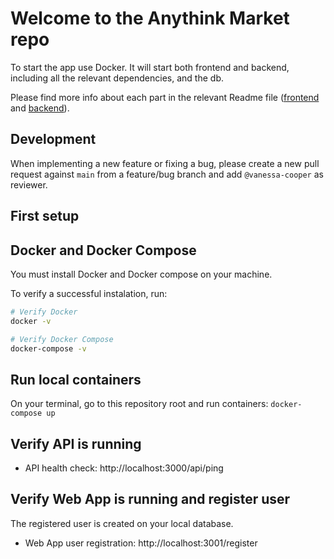 # Welcome to the Anythink Market repo

To start the app use Docker. It will start both frontend and backend, including all the relevant dependencies, and the db.

Please find more info about each part in the relevant Readme file ([frontend](frontend/readme.md) and [backend](backend/README.md)).

## Development

When implementing a new feature or fixing a bug, please create a new pull request against `main` from a feature/bug branch and add `@vanessa-cooper` as reviewer.

## First setup

## Docker and Docker Compose
You must install Docker and Docker compose on your machine.

To verify a successful instalation, run:

```sh
# Verify Docker
docker -v

# Verify Docker Compose
docker-compose -v
```

## Run local containers
On your terminal, go to this repository root and run containers: `docker-compose up`

## Verify API is running

* API health check: http://localhost:3000/api/ping 

## Verify Web App is running and register user
The registered user is created on your local database.

* Web App user registration: http://localhost:3001/register